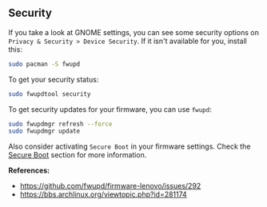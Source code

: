 ## Security

If you take a look at GNOME settings, you can see some security options on `Privacy & Security > Device Security`. If it isn't available for you, install this:

```bash
sudo pacman -S fwupd
```

To get your security status:

```bash
sudo fwupdtool security
```

To get security updates for your firmware, you can use `fwupd`:

```bash
sudo fwupdmgr refresh --force
sudo fwupdmgr update
```

Also consider activating `Secure Boot` in your firmware settings. Check the [Secure Boot](../05_secure_boot/secure_boot.md) section for more information.

**References:**

- <https://github.com/fwupd/firmware-lenovo/issues/292>
- <https://bbs.archlinux.org/viewtopic.php?id=281174>
